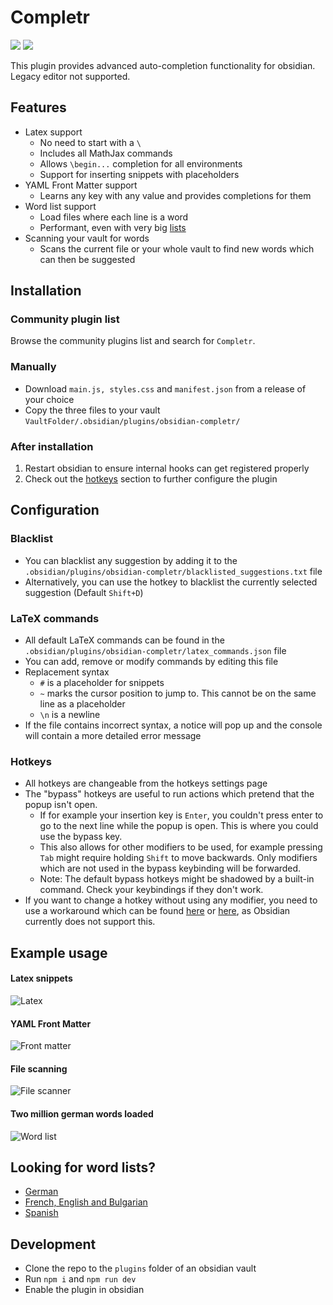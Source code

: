 # Completr

[![](https://img.shields.io/github/v/release/tth05/obsidian-completr?style=flat-square)](https://github.com/tth05/obsidian-completr/releases)
![](https://img.shields.io/github/downloads/tth05/obsidian-completr/total?style=flat-square)

This plugin provides advanced auto-completion functionality for obsidian. Legacy editor not supported.

## Features

- Latex support
    - No need to start with a `\`
    - Includes all MathJax commands
    - Allows `\begin...` completion for all environments
    - Support for inserting snippets with placeholders
- YAML Front Matter support
    - Learns any key with any value and provides completions for them
- Word list support
    - Load files where each line is a word
    - Performant, even with very big [lists](#looking-for-word-lists)
- Scanning your vault for words
    - Scans the current file or your whole vault to find new words which can then be suggested

## Installation

### Community plugin list

Browse the community plugins list and search for `Completr`.

### Manually

- Download `main.js, styles.css` and `manifest.json` from a release of your choice
- Copy the three files to your vault `VaultFolder/.obsidian/plugins/obsidian-completr/`

### After installation

1. Restart obsidian to ensure internal hooks can get registered properly
2. Check out the [hotkeys](#hotkeys) section to further configure the plugin

## Configuration

### Blacklist

- You can blacklist any suggestion by adding it to the `.obsidian/plugins/obsidian-completr/blacklisted_suggestions.txt`
  file
- Alternatively, you can use the hotkey to blacklist the currently selected suggestion (Default `Shift+D`)

### LaTeX commands

- All default LaTeX commands can be found in the `.obsidian/plugins/obsidian-completr/latex_commands.json` file
- You can add, remove or modify commands by editing this file
- Replacement syntax
    - `#` is a placeholder for snippets
    - `~` marks the cursor position to jump to. This cannot be on the same line as a placeholder
    - `\n` is a newline
- If the file contains incorrect syntax, a notice will pop up and the console will contain a more detailed error message

### Hotkeys

- All hotkeys are changeable from the hotkeys settings page
- The "bypass" hotkeys are useful to run actions which pretend that the popup isn't open.
    - If for example your insertion key is `Enter`, you couldn't press enter to go to the next line while the popup is
      open. This is where you could use the bypass key.
    - This also allows for other modifiers to be used, for example pressing `Tab` might require holding `Shift` to move
      backwards. Only modifiers which are not used in the bypass keybinding will be forwarded.
    - Note: The default bypass hotkeys might be shadowed by a built-in command. Check your keybindings if they don't
      work.
- If you want to change a hotkey without using any modifier, you need to use a workaround which can be
  found [here](https://forum.obsidian.md/t/be-able-of-using-the-function-keys-f1-f12-to-perform-functions/15748/7)
  or [here](https://forum.obsidian.md/t/function-keys-cant-be-bound-as-hotkeys-without-modifiers/26956/4), as Obsidian
  currently does not support this.

## Example usage

#### Latex snippets

![Latex](https://user-images.githubusercontent.com/36999320/146680089-57390cd7-e3c3-418c-9c55-9536259bb956.gif)

#### YAML Front Matter

![Front matter](https://user-images.githubusercontent.com/36999320/148700639-6cb48631-0b2f-45b8-b48a-40357425e8bf.gif)

#### File scanning

![File scanner](https://user-images.githubusercontent.com/36999320/146680134-33d8393b-956a-4028-ab2f-62526f76984d.gif)

#### Two million german words loaded

![Word list](https://user-images.githubusercontent.com/36999320/146680359-ae572473-8919-4927-a6f5-bc39800a5c23.gif)

## Looking for word lists?

- [German](https://sourceforge.net/projects/germandict/)
- [French, English and Bulgarian](https://github.com/kpym/FrequencyDictionaries)
- [Spanish](https://github.com/mateopolci/top10kSpanishWordsByFrequency)

## Development

- Clone the repo to the `plugins` folder of an obsidian vault
- Run `npm i` and `npm run dev`
- Enable the plugin in obsidian
